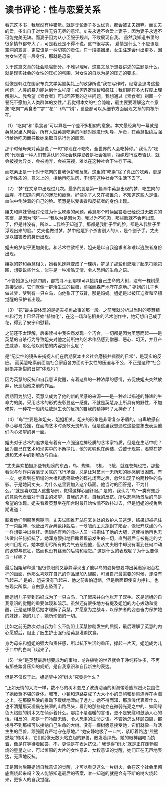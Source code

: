 # 读书评论：性与恋爱关系

看完这本书，我居然有种错觉。就是无论妻子多么优秀，都会被丈夫嫌弃。而丈夫的爱，多出自于对女性无穷无尽的意淫。丈夫永远不会爱上妻子，因为妻子永远不可能完美无缺。而妻子因为从小臣服于规训，不敢展现自我。 虽然我知道书里的很多情节都夸大了，可是我还是不得不说，这书很写实。 爱情是什么？不应该是空洞的宣言，更应该是一种切实的责任。在一段婚姻里，女生注定会付出更多，因为女生还有一层身份，那就是母亲。

关于这篇文章的社会隐喻部分。不难以理解，这篇文章所想要讲述的主题是什么，就是现实社会的女性的压抑的氛围，对女性的自以为是的压迫的要求。

就像是韩江在国家布克文学奖颁奖礼上的致辞所说“我在写作时，经常会思考这些问题：人类的暴力能达到什么程度；如何界定理智和疯狂；我们能在多大程度上理解别人。我希望《素食者》可以回答我的这些问题。我想通过《素食者》刻画一个誓死不愿加入人类群体的女性。”
我觉得本文的社会隐喻，最主要要理解这六个意象“吃肉”“素食者”“梦”“花”“飞鸟”“树”，这些都可以从细节方面展现文章的内核所在。

（1）“吃肉”和“素食者”可以算是一个差不多相似的意象。本文最经典的一幕就是英慧家里人聚会，所有人就英慧吃素的问题对她进行劝导，斥责，在英慧拒绝后强行给她吃肉而导致她采取自杀行为的画面。

那个时候母亲对英慧说了一句“你现在不吃肉，全世界的人会吃掉你。”
我认为“吃肉”代表着一种人们普遍认同的社会秩序或者是社会准则，拒绝履行或者否认，就会被视为异类，会被抛弃，会被蔑视，难以在这种社会下生存下来。

而吃素正是一个对于吃肉的自我保护和反抗，这里的“吃素”除了真正的吃素，更是文学性质的，意义上的，拒绝再吃生肉，不想在这种社会下生活下去了。

（2）“梦”在文章中出现过几次。最多的就是第一篇章中英慧出现的梦，吃生肉的血腥，不知跑向何方的迷茫和疲惫，好像杀了人又在被谁杀，不知道这些人是谁，血泊中倒映着的自己的脸。英慧是以受害者和反抗者的身份出现。

姐夫和妹妹曾经讨论过为什么吃素的问题，英慧那个时候回答着已经说过无数次的答案，是因为“梦”——“我以为是因为肉。我以为不吃肉，那些脸就不会再出现了，但是并没有。所以……我终于知道了。那都是我肚子里的脸，都是从我肚子里浮现出来的脸。”
丈夫也做过梦，梦中他是那个杀害别人的人，是个刽子手。丈夫是以加害者的身份出现。

姐夫的梦似乎更加美化，和艺术性欲相关。姐夫是以自我追求者和难以逃脱者身份出现。

姐姐的梦和英慧相关，她看见妹妹变成了一棵树，梦见了那些树燃烧了起来将她包围，想要说些什么，似乎是一种冷酷无情、令人恐惧的生命之语。

“不管她怎么环顾四周，都找寻不到那棵可以接纳自己生命的大树，没有一棵树愿意接受她，它们就像一群活生生的巨兽，顽强而森严地守在原地。”
姐姐的儿子也做过梦，梦到有一只白鸟，向他张开了双臂，那是妈妈。姐姐是以被压迫者和坚韧觉醒的保护者出现。

（3）“花”最主要体现的是姐夫视角故事的那一段。之前我就分析过当时的英慧精神和行为上已经开始“植物化”，在这一场和花相关的艺术创作中，她幻想自己成了花，得到了安宁和慰藉。

之前还不太理解，后来读书中我突然发现一个巧合，一切都是因为英慧而起——是英慧的自杀行为导致姐夫对他之前所拍的艺术作品感到憎恶、恶心、幻灭，并且产生威胁，那么他以前拍的内容是什么呢？

是“纪实性的镜头来捕捉人们在后期资本主义社会磨损并撕裂的日常”，是现实的反应。
而英慧吃素前面临社会家庭各方面对于女性的压迫与不公，不正是这种“社会磨损并撕裂的日常”体现吗？

因为英慧的反抗和自我意识觉醒，有着这样的一种浓厚的感情，去促使姐夫突然放弃，厌恶起他之前的作品。

后期因为胎记，英慧又成为了他的新的灵感的来源——是一种难以描述的静谧的生命力的美。采用艺术的形式去彰显这一感觉，不就是英慧身上所具有的野性，不加修剪，一种花一般绚烂放肆生长的反抗的自我的精神吗？太神奇了！

（4）“鸟”主要是和姐夫，姐姐相关。姐夫的形象是非常复杂矛盾的，自卑敏感自尊心容易受挫，在面向艺术时勇敢无畏热情，但是这里我想通过这些意象去表达他们内心渴望的另一面。

姐夫对于艺术的追求是有着有一点强迫症神经质的艺术家特质，但是在生活中呢？因为自己在艺术和现实中的不断挣扎，他的灵魂也在纠结，受苦于现实，渴望在梦想和艺术中的到解放与自由。

“丈夫喜欢拍摄那些有翅膀的东西，鸟、蝴蝶、飞机、飞蛾，就连苍蝇也拍。那些看似与创作内容毫无关联的飞行场面，总是让对艺术一无所知的她感到很困惑。有一次，她看到在坍塌的大桥和悲痛欲绝的葬礼场面之后，忽然出现了约两秒钟的鸟影。于是她问丈夫，为什么这里要加入这个场面。他当时的回答是，不为什么。”“就是喜欢加入这些场景，觉得这样心里舒服。”
是的，我认为“鸟”一类有翅膀的意象代表着对于自由的渴望，自我的追求，自我的反抗。所以悲痛场景后的鸟是希望的体现。姐夫看着英慧坐在阳台时最开始怯懦不敢扑过去，但是姐姐的视角后期说道：

趁着他们制服英惠期间，丈夫试图推开站在玄关处的救护人员逃走，结果却被抓住了一只胳膊，他使出浑身解数挣脱后，一眨眼的工夫跑到了阳台，像张开双翅的鸟一样想要冲出栏杆。但训练有素的救护人员一把抱住了他的大腿，这使得他再也无法做出任何抵抗了。她浑身颤抖地目睹着眼前发生的一切，直到最后与被拖走的丈夫四目相对。她本想用尽所有的力气去怒视他，但从丈夫眼中却没有看到任何冲动的欲望与疯狂，然而也没有丝毫的后悔和埋怨。”
这是什么的表现呢？为什么要像鸟一样呢？

最后姐姐解释道“但很快眼前又静静浮现出了他以鸟的姿势想要冲出英惠家阳台栏杆的画面，他那么喜欢在自己的作品里加入翅膀，可当自己最需要的时候，却没有飞起来。”
是的，姐夫没有飞起来，他之前害怕退缩，但是后面即使奋力挣扎，也被现实所累，自由意志坠落了。

而姐姐儿子梦到妈妈成为了一只白鸟，飞了起来并向他张开了双手。这是姐姐的自我意识的觉醒的重要体现和暗示。虽然还有很多地方有提及姐姐的内心拨动和觉醒，正是这样最后她才理解了英慧，并愿意为之战斗，以保护者的姿态奋力保护她的妹妹，她的儿子，她所珍惜的一切。

比如之前无数次对自我为什么不能阻止英慧惨剧发生的质疑，最后理解了英慧的内心愿望后，阻止了医生护士强行给英慧灌输饮食。

身为母亲和姐姐的强大和责任感，所以抗下生活的重压，撑起一片天，姐姐成为儿子口中的白鸟飞起来了。

（5）“树”是英慧最后想要成为的事物，或许植物的世界就会干净纯粹许多，不再有那些繁复压抑的规矩，是自我意识和自我新生的表达。

但是不仅仅于此，姐姐梦中的“树火”究竟是什么？

“正如无情的大海一样，数不尽的树木变成了波涛汹涌的树海带着熊熊烈火包围住了她疲惫不堪的身体。城市、小镇和道路变成了大大小小的岛屿和桥梁漂浮在树海之上，在那股热浪的推动下缓缓地漂向了远方。她不得而知，那热浪代表着什么，也不清楚那天凌晨在狭窄的山路尽头，看到的那些屹立在微弱光亮之中的、如同绿色火焰般的树木又在倾诉着什么。那绝不是温暖的言语，更不是安慰和鼓励人心的话。相反的，那是一句冷酷无情、令人恐惧的生命之语。不管她怎么环顾四周，都找寻不到那棵可以接纳自己生命的大树。没有一棵树愿意接受她，它们就像一群活生生的巨兽，顽强而森严地守在原地。”
“她安静地吸了一口气，紧盯着路边“熊熊燃烧”的树木，它们就像无数头站立起的野兽，散发着绿光。她的眼神幽暗而执着，像是在等待着回答，不，更像是在表达抗议。”
我觉得“树火”就是正在蓬勃燃烧的星星之火，可以燎原的大片的女性意识、女权意识的觉醒，她们正在无声地表达，无声地反抗。

正是因为后期姐姐自我意识的觉醒，才可以看见这么一片树火，会在这个社会里彻底燃烧起来吗？没人能够知道最后的答案，唯一知道的就是会有不断的树火烧起来，更多人的自我觉醒。